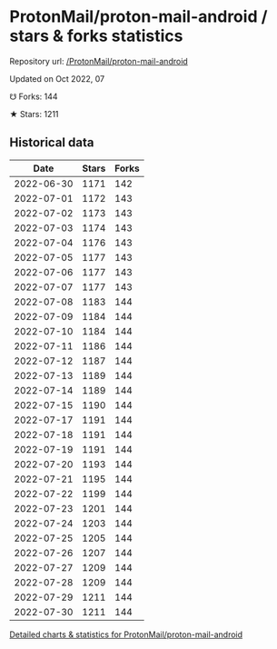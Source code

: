 # ProtonMail/proton-mail-android / stars & forks statistics

Repository url: [/ProtonMail/proton-mail-android](https://github.com/ProtonMail/proton-mail-android)

Updated on Oct 2022, 07

☋ Forks: 144

★ Stars: 1211

## Historical data
| Date | Stars | Forks |
|------|-------|-------|
| 2022-06-30 | 1171 | 142 | 
| 2022-07-01 | 1172 | 143 | 
| 2022-07-02 | 1173 | 143 | 
| 2022-07-03 | 1174 | 143 | 
| 2022-07-04 | 1176 | 143 | 
| 2022-07-05 | 1177 | 143 | 
| 2022-07-06 | 1177 | 143 | 
| 2022-07-07 | 1177 | 143 | 
| 2022-07-08 | 1183 | 144 | 
| 2022-07-09 | 1184 | 144 | 
| 2022-07-10 | 1184 | 144 | 
| 2022-07-11 | 1186 | 144 | 
| 2022-07-12 | 1187 | 144 | 
| 2022-07-13 | 1189 | 144 | 
| 2022-07-14 | 1189 | 144 | 
| 2022-07-15 | 1190 | 144 | 
| 2022-07-17 | 1191 | 144 | 
| 2022-07-18 | 1191 | 144 | 
| 2022-07-19 | 1191 | 144 | 
| 2022-07-20 | 1193 | 144 | 
| 2022-07-21 | 1195 | 144 | 
| 2022-07-22 | 1199 | 144 | 
| 2022-07-23 | 1201 | 144 | 
| 2022-07-24 | 1203 | 144 | 
| 2022-07-25 | 1205 | 144 | 
| 2022-07-26 | 1207 | 144 | 
| 2022-07-27 | 1209 | 144 | 
| 2022-07-28 | 1209 | 144 | 
| 2022-07-29 | 1211 | 144 | 
| 2022-07-30 | 1211 | 144 | 


[Detailed charts & statistics for ProtonMail/proton-mail-android](https://reviewgithub.com/rep/ProtonMail/proton-mail-android)
